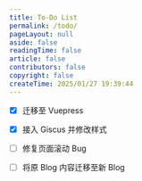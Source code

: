 ```yaml
---
title: To-Do List
permalink: /todo/
pageLayout: null
aside: false
readingTime: false
article: false
contributors: false
copyright: false
createTime: 2025/01/27 19:39:44
---
```


- [x] 迁移至 Vuepress
- [x] 接入 Giscus 并修改样式
- [ ] 修复页面滚动 Bug
- [ ] 将原 Blog 内容迁移至新 Blog

